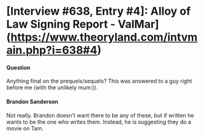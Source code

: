 # [Interview #638, Entry #4]: Alloy of Law Signing Report - ValMar](https://www.theoryland.com/intvmain.php?i=638#4)

#### Question

Anything final on the prequels/sequels? This was answered to a guy right before me (with the unlikely mum:)).

#### Brandon Sanderson

Not really. Brandon doesn't want there to be any of these, but if written he wants to be the one who writes them. Instead, he is suggesting they do a movie on Tam.

